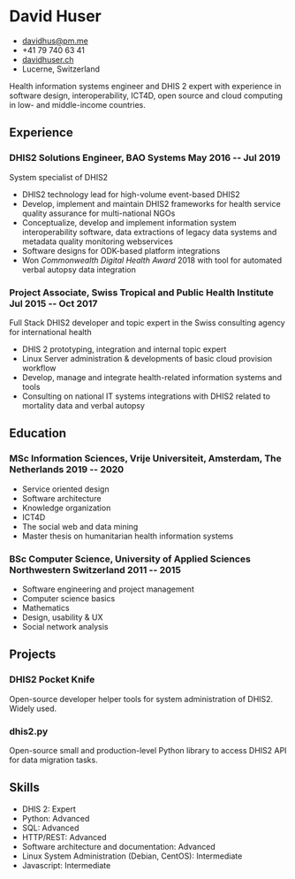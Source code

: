 <!-- The (first) h1 will be used as the <title> of the HTML page -->
# David Huser

<!-- The unordered list immediately after the h1 will be formatted on a single
line. It is intended to be used for contact details -->
- <davidhus@pm.me>
- +41 79 740 63 41
- [davidhuser.ch](https://davidhuser.ch)
- Lucerne, Switzerland

<!-- The paragraph after the h1 and ul and before the first h2 is optional. It
is intended to be used for a short summary. -->
Health information systems engineer and DHIS 2 expert with experience in software design, interoperability, ICT4D, open source and cloud computing in low- and middle-income countries.


## Experience

<!-- You have to wrap the "left" and "right" half of these headings in spans by
hand -->
### <span>DHIS2 Solutions Engineer, BAO Systems</span> <span>May 2016 -- Jul 2019</span>

System specialist of DHIS2

 - DHIS2 technology lead for high-volume event-based DHIS2
 - Develop, implement and maintain DHIS2 frameworks for health service quality assurance for multi-national NGOs
 - Conceptualize, develop and implement information system interoperability software, data extractions of legacy data systems and metadata quality monitoring webservices
 - Software designs for ODK-based platform integrations
 - Won *Commonwealth Digital Health Award* 2018 with tool for automated verbal autopsy data integration

### <span>Project Associate, Swiss Tropical and Public Health Institute</span> <span>Jul 2015 -- Oct 2017</span>

Full Stack DHIS2 developer and topic expert in the Swiss consulting agency for international health

 - DHIS 2 prototyping, integration and internal topic expert
 - Linux Server administration & developments of basic cloud provision workflow
 - Develop, manage and integrate health-related information systems and tools
 - Consulting on national IT systems integrations with DHIS2 related to mortality data and verbal autopsy

## Education

### <span>MSc Information Sciences, Vrije Universiteit, Amsterdam, The Netherlands</span> <span>2019 -- 2020</span>

  - Service oriented design
  - Software architecture
  - Knowledge organization
  - ICT4D
  - The social web and data mining
  - Master thesis on humanitarian health information systems

### <span>BSc Computer Science, University of Applied Sciences Northwestern Switzerland</span> <span>2011 -- 2015</span>
  
  - Software engineering and project management
  - Computer science basics
  - Mathematics
  - Design, usability & UX
  - Social network analysis

## Projects

### <span>DHIS2 Pocket Knife</span>

Open-source developer helper tools for system administration of DHIS2. Widely used.

### <span>dhis2.py</span>

Open-source small and production-level Python library to access DHIS2 API for data migration tasks.

## Skills

 - DHIS 2: Expert
 - Python: Advanced
 - SQL: Advanced
 - HTTP/REST: Advanced
 - Software architecture and documentation: Advanced
 - Linux System Administration (Debian, CentOS): Intermediate
 - Javascript: Intermediate